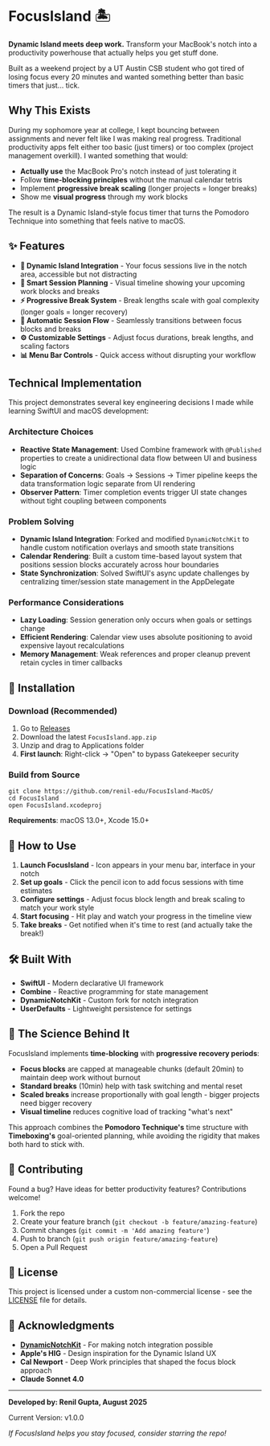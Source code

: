 # FocusIsland 🏝️

**Dynamic Island meets deep work.** Transform your MacBook's notch into a productivity powerhouse that actually helps you get stuff done.

Built as a weekend project by a UT Austin CSB student who got tired of losing focus every 20 minutes and wanted something better than basic timers that just... tick.

## Why This Exists

During my sophomore year at college, I kept bouncing between assignments and never felt like I was making real progress. Traditional productivity apps felt either too basic (just timers) or too complex (project management overkill). I wanted something that would:

- **Actually use** the MacBook Pro's notch instead of just tolerating it
- Follow **time-blocking principles** without the manual calendar tetris
- Implement **progressive break scaling** (longer projects = longer breaks)
- Show me **visual progress** through my work blocks

The result is a Dynamic Island-style focus timer that turns the Pomodoro Technique into something that feels native to macOS.

## ✨ Features

- **🎯 Dynamic Island Integration** - Your focus sessions live in the notch area, accessible but not distracting
- **📅 Smart Session Planning** - Visual timeline showing your upcoming work blocks and breaks  
- **⚡ Progressive Break System** - Break lengths scale with goal complexity (longer goals = longer recovery)
- **🔄 Automatic Session Flow** - Seamlessly transitions between focus blocks and breaks
- **⚙️ Customizable Settings** - Adjust focus durations, break lengths, and scaling factors
- **📊 Menu Bar Controls** - Quick access without disrupting your workflow

## Technical Implementation

This project demonstrates several key engineering decisions I made while learning SwiftUI and macOS development:

### Architecture Choices
- **Reactive State Management**: Used Combine framework with `@Published` properties to create a unidirectional data flow between UI and business logic
- **Separation of Concerns**: Goals → Sessions → Timer pipeline keeps the data transformation logic separate from UI rendering
- **Observer Pattern**: Timer completion events trigger UI state changes without tight coupling between components

### Problem Solving
- **Dynamic Island Integration**: Forked and modified `DynamicNotchKit` to handle custom notification overlays and smooth state transitions
- **Calendar Rendering**: Built a custom time-based layout system that positions session blocks accurately across hour boundaries
- **State Synchronization**: Solved SwiftUI's async update challenges by centralizing timer/session state management in the AppDelegate

### Performance Considerations
- **Lazy Loading**: Session generation only occurs when goals or settings change
- **Efficient Rendering**: Calendar view uses absolute positioning to avoid expensive layout recalculations
- **Memory Management**: Weak references and proper cleanup prevent retain cycles in timer callbacks

## 🚀 Installation

### Download (Recommended)
1. Go to [Releases](https://github.com/renil-edu/FocusIsland-MacOS/releases)
2. Download the latest `FocusIsland.app.zip`
3. Unzip and drag to Applications folder
4. **First launch**: Right-click → "Open" to bypass Gatekeeper security

### Build from Source
```
git clone https://github.com/renil-edu/FocusIsland-MacOS/
cd FocusIsland
open FocusIsland.xcodeproj
```



**Requirements**: macOS 13.0+, Xcode 15.0+

## 🎯 How to Use

1. **Launch FocusIsland** - Icon appears in your menu bar, interface in your notch
2. **Set up goals** - Click the pencil icon to add focus sessions with time estimates
3. **Configure settings** - Adjust focus block length and break scaling to match your work style
4. **Start focusing** - Hit play and watch your progress in the timeline view
5. **Take breaks** - Get notified when it's time to rest (and actually take the break!)

## 🛠️ Built With

- **SwiftUI** - Modern declarative UI framework
- **Combine** - Reactive programming for state management  
- **DynamicNotchKit** - Custom fork for notch integration
- **UserDefaults** - Lightweight persistence for settings

## 🧠 The Science Behind It

FocusIsland implements **time-blocking** with **progressive recovery periods**:

- **Focus blocks** are capped at manageable chunks (default 20min) to maintain deep work without burnout
- **Standard breaks** (10min) help with task switching and mental reset
- **Scaled breaks** increase proportionally with goal length - bigger projects need bigger recovery
- **Visual timeline** reduces cognitive load of tracking "what's next"

This approach combines the **Pomodoro Technique's** time structure with **Timeboxing's** goal-oriented planning, while avoiding the rigidity that makes both hard to stick with.

## 🤝 Contributing

Found a bug? Have ideas for better productivity features? Contributions welcome!

1. Fork the repo
2. Create your feature branch (`git checkout -b feature/amazing-feature`)
3. Commit changes (`git commit -m 'Add amazing feature'`)
4. Push to branch (`git push origin feature/amazing-feature`)
5. Open a Pull Request

## 📝 License

This project is licensed under a custom non-commercial license - see the [LICENSE](https://github.com/renil-edu/FocusIsland-MacOS/blob/main/LICENSE.md) file for details.

## 🙏 Acknowledgments

- **[DynamicNotchKit](https://github.com/MrKai77/DynamicNotchKit)** - For making notch integration possible
- **Apple's HIG** - Design inspiration for the Dynamic Island UX
- **Cal Newport** - Deep Work principles that shaped the focus block approach
- **Claude Sonnet 4.0**

---

**Developed by: Renil Gupta, August 2025**

Current Version: v1.0.0

*If FocusIsland helps you stay focused, consider starring the repo!*

